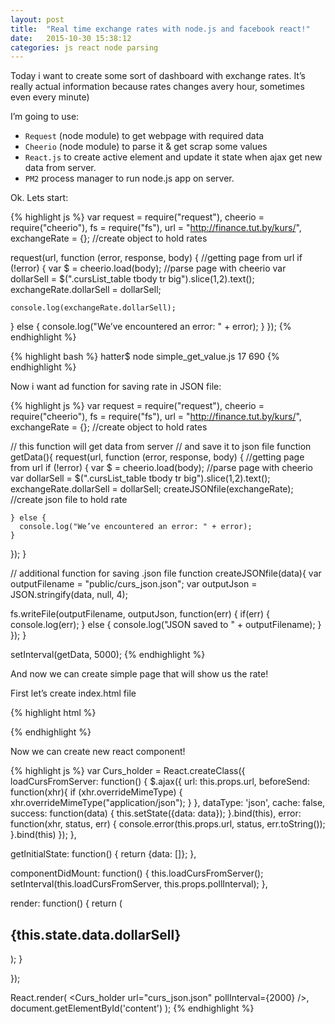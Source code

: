 ```yaml
---
layout: post
title:  "Real time exchange rates with node.js and facebook react!"
date:   2015-10-30 15:38:12
categories: js react node parsing
---
```


Today i want to create some sort of dashboard with exchange rates. It’s really actual information because  rates changes avery hour, sometimes even every minute)

I’m going to use:

- `Request` (node module) to get webpage with required data
- `Cheerio` (node module) to parse it & get scrap some values
- `React.js` to create active element and update it state when ajax get new data from server.
- `PM2` process manager to run node.js app on server.

Ok. Lets start:

{% highlight js %}
var request = require("request"),
    cheerio = require("cheerio"),
    fs = require("fs"),
    url = "http://finance.tut.by/kurs/",
    exchangeRate = {}; //create object to hold rates


request(url, function (error, response, body) { //getting page from url
  if (!error) {
    var $ = cheerio.load(body); //parse page with cheerio
    var dollarSell = $(".cursList_table tbody tr big").slice(1,2).text();
    exchangeRate.dollarSell = dollarSell;

    console.log(exchangeRate.dollarSell);

  } else {
    console.log("We’ve encountered an error: " + error);
  }
});
{% endhighlight %}

{% highlight bash %}
hatter$ node simple_get_value.js
17 690
{% endhighlight %}


Now i want ad function for saving rate in JSON file:


{% highlight js %}
var request = require("request"),
    cheerio = require("cheerio"),
    fs = require("fs"),
    url = "http://finance.tut.by/kurs/",
    exchangeRate = {}; //create object to hold rates

// this function will get data from server 
// and save it to json file
function getData(){
  request(url, function (error, response, body) { //getting page from url
    if (!error) {
      var $ = cheerio.load(body); //parse page with cheerio
      var dollarSell = $(".cursList_table tbody tr big").slice(1,2).text();
      exchangeRate.dollarSell = dollarSell;
      createJSONfile(exchangeRate); //create json file to hold rate

    } else {
      console.log("We’ve encountered an error: " + error);
    }
  });
}


// additional function for saving .json file
function createJSONfile(data){
  var outputFilename = "public/curs_json.json";
  var outputJson = JSON.stringify(data, null, 4);

  fs.writeFile(outputFilename, outputJson, function(err) {
    if(err) {
      console.log(err);
    } else {
      console.log("JSON saved to " + outputFilename);
    }
  }); 
}

setInterval(getData, 5000);
{% endhighlight %}


And now we can create simple page that will show us the rate!

First let’s create index.html file

{% highlight html %}
<!DOCTYPE html>
<html>
  <head>
    <title>Hello React</title>
    <!-- Not present in the tutorial. Just for basic styling. -->
    <script src="shared/thirdparty/es5-shim.min.js"></script>
    <script src="shared/thirdparty/es5-sham.min.js"></script>
    <script src="shared/thirdparty/console-polyfill.js"></script>
    <script src="https://cdnjs.cloudflare.com/ajax/libs/react/0.13.0/react.js"></script>
    <script src="https://cdnjs.cloudflare.com/ajax/libs/react/0.13.0/JSXTransformer.js"></script>
    <script src="https://cdnjs.cloudflare.com/ajax/libs/jquery/2.1.1/jquery.min.js"></script>
    <script src="https://cdnjs.cloudflare.com/ajax/libs/marked/0.3.2/marked.min.js"></script>
  </head>
  <body>
    <div id="content"></div>
    <script type="text/jsx;harmony=true" src="scripts/example.js"></script>
  </body>
</html>
{% endhighlight %}

Now we can create new react component!


{% highlight js %}
var Curs_holder = React.createClass({
  loadCursFromServer: function() {
    $.ajax({
      url: this.props.url,
      beforeSend: function(xhr){
        if (xhr.overrideMimeType)
        {
          xhr.overrideMimeType("application/json");
        }
      },
      dataType: 'json',
      cache: false,
      success: function(data) {
       this.setState({data: data});
      }.bind(this),
      error: function(xhr, status, err) {
       console.error(this.props.url, status, err.toString());
      }.bind(this)
    });
  },

  getInitialState: function() {
    return {data: []};
  },


  componentDidMount: function() {
    this.loadCursFromServer();
    setInterval(this.loadCursFromServer, this.props.pollInterval);
  },

  render: function() {
    return (
      <h2>{this.state.data.dollarSell}</h2>
    );
  }

});

React.render(
  <Curs_holder url="curs_json.json" pollInterval={2000} />,
  document.getElementById('content')
);
{% endhighlight %}
